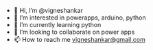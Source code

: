 - 👋 Hi, I’m @vigneshankar
- 👀 I’m interested in powerapps, arduino, python
- 🌱 I’m currently learning python
- 💞️ I’m looking to collaborate on power apps
- 📫 How to reach me vigneshankar@gmail.com

<!---
vigneshankar/vigneshankar is a ✨ special ✨ repository because its `README.md` (this file) appears on your GitHub profile.
You can click the Preview link to take a look at your changes.
--->

